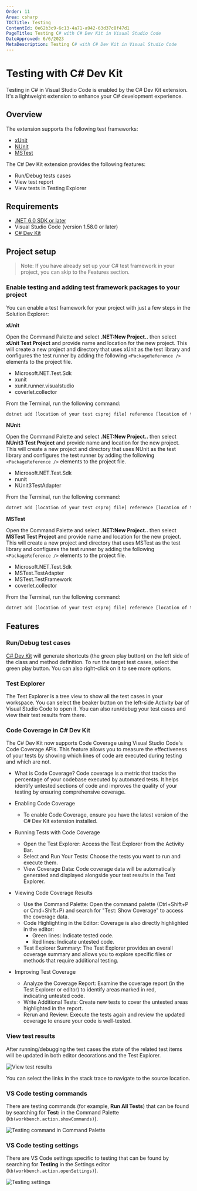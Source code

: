 ```yaml
---
Order: 11
Area: csharp
TOCTitle: Testing
ContentId: 0e62b3c9-6c13-4a71-a942-63d37c8f47d1
PageTitle: Testing C# with C# Dev Kit in Visual Studio Code
DateApproved: 6/6/2023
MetaDescription: Testing C# with C# Dev Kit in Visual Studio Code
---
```


# Testing with C# Dev Kit

Testing in C# in Visual Studio Code is enabled by the C# Dev Kit extension. It's a lightweight extension to enhance your C# development experience.

## Overview

The extension supports the following test frameworks:

- [xUnit](https://learn.microsoft.com/dotnet/core/testing/unit-testing-with-dotnet-test)
- [NUnit](https://learn.microsoft.com/dotnet/core/testing/unit-testing-with-nunit)
- [MSTest](https://learn.microsoft.com/dotnet/core/testing/unit-testing-with-mstest)

The C# Dev Kit extension provides the following features:

- Run/Debug tests cases
- View test report
- View tests in Testing Explorer

## Requirements

- [.NET 6.0 SDK or later](https://dotnet.microsoft.com/download)
- Visual Studio Code (version 1.58.0 or later)
- [C# Dev Kit](https://marketplace.visualstudio.com/items?itemName=ms-dotnettools.csdevkit)

## Project setup

> Note: If you have already set up your C# test framework in your project, you can skip to the Features section.

### Enable testing and adding test framework packages to your project

You can enable a test framework for your project with just a few steps in the Solution Explorer:

**xUnit**

Open the Command Palette and select **.NET:New Project..** then select **xUnit Test Project** and provide name and location for the new project. This will create a new project and directory that uses xUnit as the test library and configures the test runner by adding the following `<PackageReference />` elements to the project file.

- Microsoft.NET.Test.Sdk
- xunit
- xunit.runner.visualstudio
- coverlet.collector

From the Terminal, run the following command:

```bash
dotnet add [location of your test csproj file] reference [location of the csproj file for project to be tested]
```

**NUnit**

Open the Command Palette and select **.NET:New Project..** then select **NUnit3 Test Project** and provide name and location for the new project. This will create a new project and directory that uses NUnit as the test library and configures the test runner by adding the following `<PackageReference />` elements to the project file.

- Microsoft.NET.Test.Sdk
- nunit
- NUnit3TestAdapter

From the Terminal, run the following command:
```bash
dotnet add [location of your test csproj file] reference [location of the csproj file for project to be tested]
```

**MSTest**

Open the Command Palette and select **.NET:New Project..** then select **MSTest Test Project** and provide name and location for the new project. This will create a new project and directory that uses MSTest as the test library and configures the test runner by adding the following `<PackageReference />` elements to the project file.

- Microsoft.NET.Test.Sdk
- MSTest.TestAdapter
- MSTest.TestFramework
- coverlet.collector

From the Terminal, run the following command:

```bash
dotnet add [location of your test csproj file] reference [location of the csproj file for project to be tested]
```

## Features

### Run/Debug test cases

[C# Dev Kit](https://marketplace.visualstudio.com/items?itemName=ms-dotnettools.csdevkit) will generate shortcuts (the green play button) on the left side of the class and method definition. To run the target test cases, select the green play button. You can also right-click on it to see more options.

### Test Explorer

The Test Explorer is a tree view to show all the test cases in your workspace. You can select the beaker button on the left-side Activity bar of Visual Studio Code to open it. You can also run/debug your test cases and view their test results from there.

### Code Coverage in C# Dev Kit
The C# Dev Kit now supports Code Coverage using Visual Studio Code's Code Coverage APIs. This feature allows you to measure the effectiveness of your tests by showing which lines of code are executed during testing and which are not.

- What is Code Coverage?
  Code coverage is a metric that tracks the percentage of your codebase executed by automated tests. It helps identify untested 
  sections of code and improves the quality of your testing by ensuring comprehensive coverage.

- Enabling Code Coverage
  - To enable Code Coverage, ensure you have the latest version of the C# Dev Kit extension installed.

- Running Tests with Code Coverage
  - Open the Test Explorer: Access the Test Explorer from the Activity Bar.
  - Select and Run Your Tests: Choose the tests you want to run and execute them.
  - View Coverage Data: Code coverage data will be automatically generated and displayed alongside your test results in the Test Explorer.

- Viewing Code Coverage Results
  - Use the Command Palette: Open the command palette (Ctrl+Shift+P or Cmd+Shift+P) and search for "Test: Show Coverage" to access the coverage data.
  - Code Highlighting in the Editor: Coverage is also directly highlighted in the editor:
    - Green lines: Indicate tested code.
    - Red lines: Indicate untested code.
  - Test Explorer Summary: The Test Explorer provides an overall coverage summary and allows you to explore specific files or methods that require additional testing.
  
-  Improving Test Coverage
    - Analyze the Coverage Report: Examine the coverage report (in the Test Explorer or editor) to identify areas marked in red,     
indicating untested code.
    - Write Additional Tests: Create new tests to cover the untested areas highlighted in the report.
    - Rerun and Review: Execute the tests again and review the updated coverage to ensure your code is well-tested.


### View test results

After running/debugging the test cases the state of the related test items will be updated in both editor decorations and the Test Explorer.

![View test results](images/testing/view-test-results.png)

You can select the links in the stack trace to navigate to the source location.

### VS Code testing commands

There are testing commands (for example, **Run All Tests**) that can be found by searching for **Test:** in the Command Palette (`kb(workbench.action.showCommands)`).

![Testing command in Command Palette](images/testing/testing-command.png)

### VS Code testing settings

There are VS Code settings specific to testing that can be found by searching for **Testing** in the Settings editor (`kb(workbench.action.openSettings)`).

![Testing settings](images/testing/testing-settings.png)
